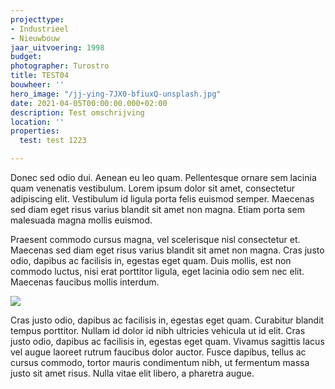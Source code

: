 ```yaml
---
projecttype:
- Industrieel
- Nieuwbouw
jaar_uitvoering: 1998
budget: 
photographer: Turostro
title: TEST04
bouwheer: ''
hero_image: "/jj-ying-7JX0-bfiuxQ-unsplash.jpg"
date: 2021-04-05T00:00:00.000+02:00
description: Test omschrijving
location: ''
properties:
  test: test 1223

---
```

Donec sed odio dui. Aenean eu leo quam. Pellentesque ornare sem lacinia quam venenatis vestibulum. Lorem ipsum dolor sit amet, consectetur adipiscing elit. Vestibulum id ligula porta felis euismod semper. Maecenas sed diam eget risus varius blandit sit amet non magna. Etiam porta sem malesuada magna mollis euismod.

Praesent commodo cursus magna, vel scelerisque nisl consectetur et. Maecenas sed diam eget risus varius blandit sit amet non magna. Cras justo odio, dapibus ac facilisis in, egestas eget quam. Duis mollis, est non commodo luctus, nisi erat porttitor ligula, eget lacinia odio sem nec elit. Maecenas faucibus mollis interdum.

![](/vincent-burkhead-LhlxYMfnTF0-unsplash.jpg)

Cras justo odio, dapibus ac facilisis in, egestas eget quam. Curabitur blandit tempus porttitor. Nullam id dolor id nibh ultricies vehicula ut id elit. Cras justo odio, dapibus ac facilisis in, egestas eget quam. Vivamus sagittis lacus vel augue laoreet rutrum faucibus dolor auctor. Fusce dapibus, tellus ac cursus commodo, tortor mauris condimentum nibh, ut fermentum massa justo sit amet risus. Nulla vitae elit libero, a pharetra augue.